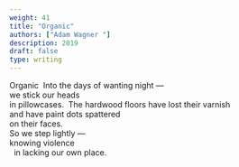 ```yaml
---
weight: 41
title: "Organic"
authors: ["Adam Wagner "]
description: 2019
draft: false
type: writing
---
```


Organic&nbsp;&nbsp;Into the days of wanting night —  
we stick our heads  
in pillowcases.&nbsp;&nbsp;The hardwood floors have lost their varnish  
and have paint dots spattered  
on their faces.  
So we step lightly —  
knowing violence  
&nbsp;&nbsp;in lacking our own place. 